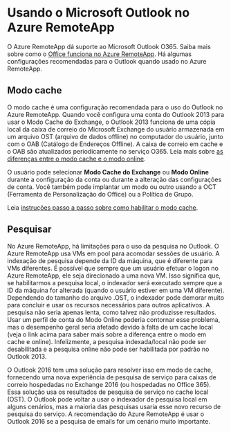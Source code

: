 <properties
    pageTitle="Uso do Outlook no Azure RemoteApp | Microsoft Azure" 
    description="Saiba como configurar e usar o Outlook no Azure RemoteApp | Microsoft Azure"
    services="remoteapp"
    documentationCenter=""
    authors="pavithir"
    manager="mbaldwin" />

<tags
    ms.service="remoteapp"
    ms.workload="compute"
    ms.tgt_pltfrm="na"
    ms.devlang="na"
    ms.topic="hero-article"
    ms.date="07/20/2016"
    ms.author="elizapo" />

# Usando o Microsoft Outlook no Azure RemoteApp

O Azure RemoteApp dá suporte ao Microsoft Outlook O365. Saiba mais sobre como o [Office funciona no Azure RemoteApp](remoteapp-officesubscription.md). Há algumas configurações recomendadas para o Outlook quando usado no Azure RemoteApp.

## Modo cache
O modo cache é uma configuração recomendada para o uso do Outlook no Azure RemoteApp. Quando você configura uma conta do Outlook 2013 para usar o Modo Cache do Exchange, o Outlook 2013 funciona de uma cópia local da caixa de correio do Microsoft Exchange do usuário armazenada em um arquivo OST (arquivo de dados offline) no computador do usuário, junto com o OAB (Catálogo de Endereços Offline). A caixa de correio em cache e o OAB são atualizados periodicamente no serviço O365. Leia mais sobre [as diferenças entre o modo cache e o modo online](https://technet.microsoft.com/library/jj683103.aspx).

O usuário pode selecionar **Modo Cache do Exchange** ou **Modo Online** durante a configuração da conta ou durante a alteração das configurações de conta. Você também pode implantar um modo ou outro usando a OCT (Ferramenta de Personalização do Office) ou a Política de Grupo.

Leia [instruções passo a passo sobre como habilitar o modo cache](https://technet.microsoft.com/library/c6f4cad9-c918-420e-bab3-8b49e1885034#proc).

## Pesquisar
No Azure RemoteApp, há limitações para o uso da pesquisa no Outlook. O Azure RemoteApp usa VMs em pool para acomodar sessões de usuário. A indexação de pesquisa depende da ID da máquina, que é diferente para VMs diferentes. É possível que sempre que um usuário efetuar o logon no Azure RemoteApp, ele seja direcionado a uma nova VM. Isso significa que, se habilitarmos a pesquisa local, o indexador será executado sempre que a ID da máquina for alterada (quando o usuário estiver em uma VM diferente). Dependendo do tamanho do arquivo .OST, o indexador pode demorar muito para concluir e usar os recursos necessários para outros aplicativos. A pesquisa não seria apenas lenta, como talvez não produzisse resultados. Usar um perfil de conta do Modo Online poderia contornar esse problema, mas o desempenho geral seria afetado devido à falta de um cache local (veja o link acima para saber mais sobre a diferença entre o modo em cache e online). Infelizmente, a pesquisa indexada/local não pode ser desabilitada e a pesquisa online não pode ser habilitada por padrão no Outlook 2013.

O Outlook 2016 tem uma solução para resolver isso em modo de cache, fornecendo uma nova experiência de pesquisa de serviço para caixas de correio hospedadas no Exchange 2016 (ou hospedadas no Office 365). Essa solução usa os resultados de pesquisa de serviço no cache local (OST). O Outlook pode voltar a usar o indexador de pesquisa local em alguns cenários, mas a maioria das pesquisas usaria esse novo recurso de pesquisa do serviço. A recomendação do Azure RemoteApp é usar o Outlook 2016 se a pesquisa de emails for um cenário muito importante.

<!---HONumber=AcomDC_0727_2016-->